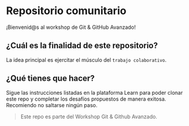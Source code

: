 # Repositorio comunitario

¡Bienvenid@s al workshop de Git & GitHub Avanzado!

## ¿Cuál es la finalidad de este repositorio?
La idea principal es ejercitar el músculo del `trabajo colaborativo`.

## ¿Qué tienes que hacer?
Sigue las instrucciones listadas en la plataforma Learn para poder clonar este
repo y completar los desafíos propuestos de manera exitosa.
Recomiendo no saltarse ningún paso.

> Este repo es parte del Workshop Git & Github Avanzado.

